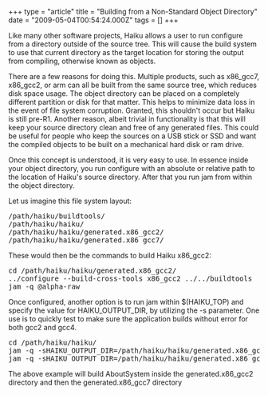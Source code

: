 +++
type = "article"
title = "Building from a Non-Standard Object Directory"
date = "2009-05-04T00:54:24.000Z"
tags = []
+++

<p>Like many other software projects, Haiku allows a user to run configure from a directory outside of the source tree. This will cause the build system to use that current directory as the target location for storing the output from compiling, otherwise known as objects.</p>

<p>There are a few reasons for doing this. Multiple products, such as x86_gcc7, x86_gcc2, or arm can all be built from the same source tree, which reduces disk space usage. The object directory can be placed on a completely different partition or disk for that matter. This helps to minimize data loss in the event of file system corruption. Granted, this shouldn't occur but Haiku is still pre-R1. Another reason, albeit trivial in functionality is that this will keep your source directory clean and free of any generated files. This could be useful for people who keep the sources on a USB stick or SSD and want the compiled objects to be built on a mechanical hard disk or ram drive.</p> 

<p>Once this concept is understood, it is very easy to use. In essence inside your object directory, you run configure with an absolute or relative path to the location of Haiku's source directory.  After that you run jam from within the object directory.</p>

<p>Let us imagine this file system layout:</p>

<pre>
/path/haiku/buildtools/
/path/haiku/haiku/
/path/haiku/haiku/generated.x86_gcc2/
/path/haiku/haiku/generated.x86_gcc7/
</pre>

<p>These would then be the commands to build Haiku x86_gcc2:</p>

<pre class="terminal">
cd /path/haiku/haiku/generated.x86_gcc2/
../configure --build-cross-tools x86_gcc2 ../../buildtools
jam -q @alpha-raw
</pre>

<p>Once configured, another option is to run jam within $(HAIKU_TOP) and specify the value for HAIKU_OUTPUT_DIR, by utilizing the -s parameter. One use is to quickly test to make sure the application builds without error for both gcc2 and gcc4.</p>

<pre class="terminal">
cd /path/haiku/haiku/
jam -q -sHAIKU_OUTPUT_DIR=/path/haiku/haiku/generated.x86_gcc2 AboutSystem
jam -q -sHAIKU_OUTPUT_DIR=/path/haiku/haiku/generated.x86_gcc7 AboutSystem
</pre>

<p>The above example will build AboutSystem inside the generated.x86_gcc2 directory and then the generated.x86_gcc7 directory</p>
